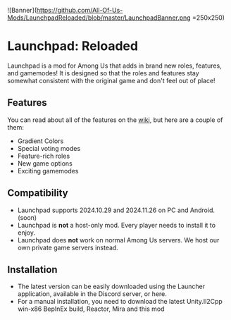 ![Banner](https://github.com/All-Of-Us-Mods/LaunchpadReloaded/blob/master/LaunchpadBanner.png =250x250)

# Launchpad: Reloaded
Launchpad is a mod for Among Us that adds in brand new roles, features, and gamemodes! It is designed so that the roles and features stay somewhat consistent with the original game and don't feel out of place!

## Features
You can read about all of the features on the [wiki](https://launchpad.xtracube.dev/), but here are a couple of them:
- Gradient Colors
- Special voting modes
- Feature-rich roles
- New game options
- Exciting gamemodes

## Compatibility
- Launchpad supports 2024.10.29 and 2024.11.26 on PC and Android. (soon)
- Launchpad is **not** a host-only mod. Every player needs to install it to enjoy.
- Launchpad does **not** work on normal Among Us servers. We host our own private game servers instead.

## Installation
- The latest version can be easily downloaded using the Launcher application, available in the Discord server, or here.
- For a manual installation, you need to download the latest Unity.Il2Cpp win-x86 BepInEx build, Reactor, Mira and this mod
